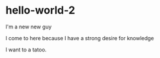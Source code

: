 # hello-world-2

I'm a new new guy

I come to here because I have a strong desire for knowledge

I want to a tatoo.

